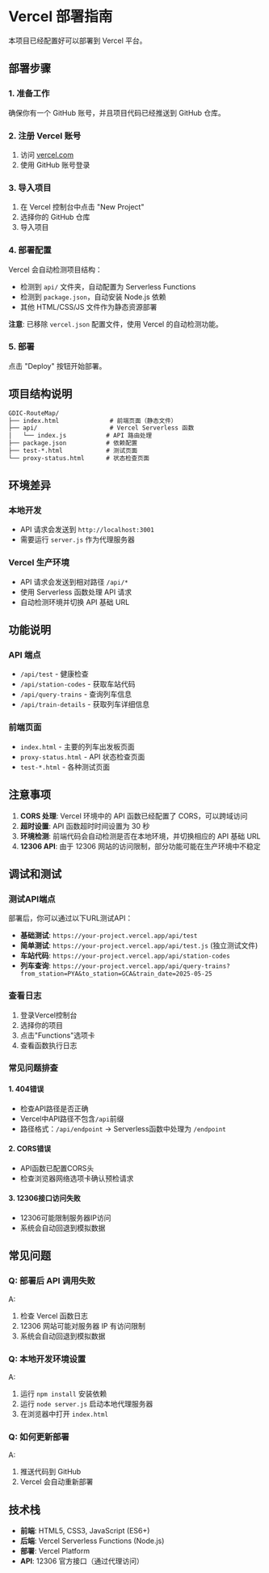 # Vercel 部署指南

本项目已经配置好可以部署到 Vercel 平台。

## 部署步骤

### 1. 准备工作
确保你有一个 GitHub 账号，并且项目代码已经推送到 GitHub 仓库。

### 2. 注册 Vercel 账号
1. 访问 [vercel.com](https://vercel.com)
2. 使用 GitHub 账号登录

### 3. 导入项目
1. 在 Vercel 控制台中点击 "New Project"
2. 选择你的 GitHub 仓库
3. 导入项目

### 4. 部署配置
Vercel 会自动检测项目结构：
- 检测到 `api/` 文件夹，自动配置为 Serverless Functions
- 检测到 `package.json`，自动安装 Node.js 依赖
- 其他 HTML/CSS/JS 文件作为静态资源部署

**注意**: 已移除 `vercel.json` 配置文件，使用 Vercel 的自动检测功能。

### 5. 部署
点击 "Deploy" 按钮开始部署。

## 项目结构说明

```txt
GDIC-RouteMap/
├── index.html              # 前端页面（静态文件）
├── api/                    # Vercel Serverless 函数
│   └── index.js           # API 路由处理
├── package.json           # 依赖配置
├── test-*.html            # 测试页面
└── proxy-status.html      # 状态检查页面
```

## 环境差异

### 本地开发
- API 请求会发送到 `http://localhost:3001`
- 需要运行 `server.js` 作为代理服务器

### Vercel 生产环境
- API 请求会发送到相对路径 `/api/*`
- 使用 Serverless 函数处理 API 请求
- 自动检测环境并切换 API 基础 URL

## 功能说明

### API 端点
- `/api/test` - 健康检查
- `/api/station-codes` - 获取车站代码
- `/api/query-trains` - 查询列车信息
- `/api/train-details` - 获取列车详细信息

### 前端页面
- `index.html` - 主要的列车出发板页面
- `proxy-status.html` - API 状态检查页面
- `test-*.html` - 各种测试页面

## 注意事项

1. **CORS 处理**: Vercel 环境中的 API 函数已经配置了 CORS，可以跨域访问
2. **超时设置**: API 函数超时时间设置为 30 秒
3. **环境检测**: 前端代码会自动检测是否在本地环境，并切换相应的 API 基础 URL
4. **12306 API**: 由于 12306 网站的访问限制，部分功能可能在生产环境中不稳定

## 调试和测试

### 测试API端点
部署后，你可以通过以下URL测试API：

- **基础测试**: `https://your-project.vercel.app/api/test`
- **简单测试**: `https://your-project.vercel.app/api/test.js` (独立测试文件)
- **车站代码**: `https://your-project.vercel.app/api/station-codes`
- **列车查询**: `https://your-project.vercel.app/api/query-trains?from_station=PYA&to_station=GCA&train_date=2025-05-25`

### 查看日志
1. 登录Vercel控制台
2. 选择你的项目
3. 点击"Functions"选项卡
4. 查看函数执行日志

### 常见问题排查

#### 1. 404错误
- 检查API路径是否正确
- Vercel中API路径不包含`/api`前缀
- 路径格式：`/api/endpoint` → Serverless函数中处理为 `/endpoint`

#### 2. CORS错误
- API函数已配置CORS头
- 检查浏览器网络选项卡确认预检请求

#### 3. 12306接口访问失败
- 12306可能限制服务器IP访问
- 系统会自动回退到模拟数据

## 常见问题

### Q: 部署后 API 调用失败
A: 
1. 检查 Vercel 函数日志
2. 12306 网站可能对服务器 IP 有访问限制
3. 系统会自动回退到模拟数据

### Q: 本地开发环境设置
A:
1. 运行 `npm install` 安装依赖
2. 运行 `node server.js` 启动本地代理服务器
3. 在浏览器中打开 `index.html`

### Q: 如何更新部署
A:
1. 推送代码到 GitHub
2. Vercel 会自动重新部署

## 技术栈
- **前端**: HTML5, CSS3, JavaScript (ES6+)
- **后端**: Vercel Serverless Functions (Node.js)
- **部署**: Vercel Platform
- **API**: 12306 官方接口（通过代理访问）
